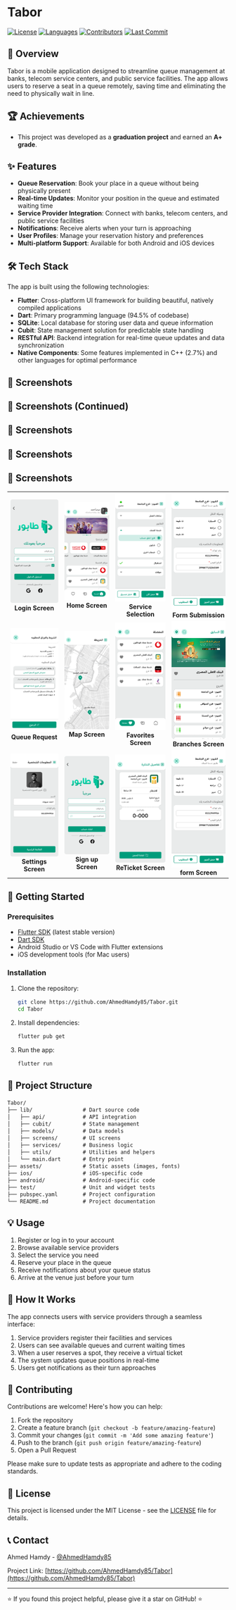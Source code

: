 # Tabor

[![License](https://img.shields.io/badge/license-MIT-blue.svg)](LICENSE)
[![Languages](https://img.shields.io/github/languages/top/AhmedHamdy85/Tabor)](https://github.com/AhmedHamdy85/Tabor)
[![Contributors](https://img.shields.io/github/contributors/AhmedHamdy85/Tabor)](https://github.com/AhmedHamdy85/Tabor/graphs/contributors)
[![Last Commit](https://img.shields.io/github/last-commit/AhmedHamdy85/Tabor)](https://github.com/AhmedHamdy85/Tabor/commits/main)

## 📱 Overview

Tabor is a mobile application designed to streamline queue management at banks, telecom service centers, and public service facilities. The app allows users to reserve a seat in a queue remotely, saving time and eliminating the need to physically wait in line.

## 🏆 Achievements

- This project was developed as a **graduation project** and earned an **A+ grade**.

## ✨ Features

- **Queue Reservation**: Book your place in a queue without being physically present
- **Real-time Updates**: Monitor your position in the queue and estimated waiting time
- **Service Provider Integration**: Connect with banks, telecom centers, and public service facilities
- **Notifications**: Receive alerts when your turn is approaching
- **User Profiles**: Manage your reservation history and preferences
- **Multi-platform Support**: Available for both Android and iOS devices

## 🛠️ Tech Stack

The app is built using the following technologies:

- **Flutter**: Cross-platform UI framework for building beautiful, natively compiled applications
- **Dart**: Primary programming language (94.5% of codebase)
- **SQLite**: Local database for storing user data and queue information
- **Cubit**: State management solution for predictable state handling
- **RESTful API**: Backend integration for real-time queue updates and data synchronization
- **Native Components**: Some features implemented in C++ (2.7%) and other languages for optimal performance

## 📱 Screenshots

## 📱 Screenshots (Continued)

## 📱 Screenshots

## 📱 Screenshots
## 📱 Screenshots

<div align="center">

<table>
  <tr>
    <td align="center"><img src="assets/screanShots/Log%20in.png" alt="Login Screen" width="200"/><br><b>Login Screen</b></td>
    <td align="center"><img src="assets/screanShots/home.png" alt="Home Screen" width="200"/><br><b>Home Screen</b></td>
    <td align="center"><img src="assets/screanShots/Service.png" alt="Service Selection" width="200"/><br><b>Service Selection</b></td>
    <td align="center"><img src="assets/screanShots/form.png" alt="Form Submission" width="200"/><br><b>Form Submission</b></td>
  </tr>
  <tr>
    <td align="center"><img src="assets/screanShots/REQ.png" alt="Queue Request" width="200"/><br><b>Queue Request</b></td>
    <td align="center"><img src="assets/screanShots/map.png" alt="Map Screen" width="200"/><br><b>Map Screen</b></td>
    <td align="center"><img src="assets/screanShots/favorites.png" alt="Service Screen" width="200"/><br><b>Favorites Screen</b></td>
    <td align="center"><img src="assets/screanShots/Branches.png" alt="Screen Placeholder" width="200"/><br><b>Branches Screen</b></td>
  </tr>
   <tr>
    <td align="center"><img src="assets/screanShots/Settings.png" alt="Queue Request" width="200"/><br><b>Settings Screen</b></td>
    <td align="center"><img src="assets/screanShots/Sign up.png" alt="Map Screen" width="200"/><br><b>Sign up Screen</b></td>
    <td align="center"><img src="assets/screanShots/ReTicket.png" alt="Service Screen" width="200"/><br><b>ReTicket Screen</b></td>
    <td align="center"><img src="assets/screanShots/form.png" alt="Screen Placeholder" width="200"/><br><b>form Screen</b></td>
  </tr>
</table>

</div>

## 🚀 Getting Started

### Prerequisites

- [Flutter SDK](https://flutter.dev/docs/get-started/install) (latest stable version)
- [Dart SDK](https://dart.dev/get-dart)
- Android Studio or VS Code with Flutter extensions
- iOS development tools (for Mac users)

### Installation

1. Clone the repository:
   ```bash
   git clone https://github.com/AhmedHamdy85/Tabor.git
   cd Tabor
   ```

2. Install dependencies:
   ```bash
   flutter pub get
   ```

3. Run the app:
   ```bash
   flutter run
   ```

## 📂 Project Structure

```
Tabor/
├── lib/                # Dart source code
│   ├── api/            # API integration
│   ├── cubit/          # State management
│   ├── models/         # Data models
│   ├── screens/        # UI screens
│   ├── services/       # Business logic
│   ├── utils/          # Utilities and helpers
│   └── main.dart       # Entry point
├── assets/             # Static assets (images, fonts)
├── ios/                # iOS-specific code
├── android/            # Android-specific code
├── test/               # Unit and widget tests
├── pubspec.yaml        # Project configuration
└── README.md           # Project documentation
```

## 💡 Usage

1. Register or log in to your account
2. Browse available service providers
3. Select the service you need
4. Reserve your place in the queue
5. Receive notifications about your queue status
6. Arrive at the venue just before your turn

## 🔄 How It Works

The app connects users with service providers through a seamless interface:

1. Service providers register their facilities and services
2. Users can see available queues and current waiting times
3. When a user reserves a spot, they receive a virtual ticket
4. The system updates queue positions in real-time
5. Users get notifications as their turn approaches

## 🤝 Contributing

Contributions are welcome! Here's how you can help:

1. Fork the repository
2. Create a feature branch (`git checkout -b feature/amazing-feature`)
3. Commit your changes (`git commit -m 'Add some amazing feature'`)
4. Push to the branch (`git push origin feature/amazing-feature`)
5. Open a Pull Request

Please make sure to update tests as appropriate and adhere to the coding standards.

## 📄 License

This project is licensed under the MIT License - see the [LICENSE](LICENSE) file for details.

## 📞 Contact

Ahmed Hamdy - [@AhmedHamdy85](https://github.com/AhmedHamdy85)

Project Link: [https://github.com/AhmedHamdy85/Tabor](https://github.com/AhmedHamdy85/Tabor)

---

⭐️ If you found this project helpful, please give it a star on GitHub! ⭐️
